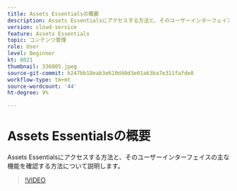 ```yaml
---
title: Assets Essentialsの概要
description: Assets Essentialsにアクセスする方法と、そのユーザーインターフェイスの主なファセットを確認する方法について説明します。
version: cloud-service
feature: Assets Essentials
topic: コンテンツ管理
role: User
level: Beginner
kt: 8021
thumbnail: 336005.jpeg
source-git-commit: b247bb18eab3e610d40d3e01a63ba7e311fafde0
workflow-type: tm+mt
source-wordcount: '44'
ht-degree: 9%

---
```



# Assets Essentialsの概要

Assets Essentialsにアクセスする方法と、そのユーザーインターフェイスの主な機能を確認する方法について説明します。

>[!VIDEO](https://video.tv.adobe.com/v/336005/?quality=9&learn=on)
